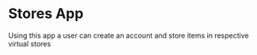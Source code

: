 # Stores App

Using this app a user can create an account and store items in respective virtual stores